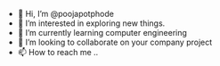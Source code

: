 - 👋 Hi, I’m @poojapotphode
- 👀 I’m interested in exploring new things.
- 🌱 I’m currently learning computer engineering 
- 💞️ I’m looking to collaborate on your company project
- 📫 How to reach me ..

<!---
poojapotphode/poojapotphode is a ✨ special ✨ repository because its `README.md` (this file) appears on your GitHub profile.
You can click the Preview link to take a look at your changes.
--->
